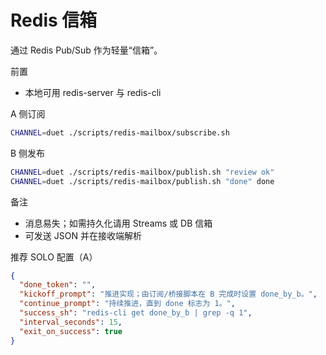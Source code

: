 Redis 信箱
==========

通过 Redis Pub/Sub 作为轻量“信箱”。

前置
- 本地可用 redis-server 与 redis-cli

A 侧订阅
```bash
CHANNEL=duet ./scripts/redis-mailbox/subscribe.sh
```

B 侧发布
```bash
CHANNEL=duet ./scripts/redis-mailbox/publish.sh "review ok"
CHANNEL=duet ./scripts/redis-mailbox/publish.sh "done" done
```

备注
- 消息易失；如需持久化请用 Streams 或 DB 信箱
- 可发送 JSON 并在接收端解析

推荐 SOLO 配置（A）
```json
{
  "done_token": "",
  "kickoff_prompt": "推进实现；由订阅/桥接脚本在 B 完成时设置 done_by_b。",
  "continue_prompt": "持续推进，直到 done 标志为 1。",
  "success_sh": "redis-cli get done_by_b | grep -q 1",
  "interval_seconds": 15,
  "exit_on_success": true
}
```
